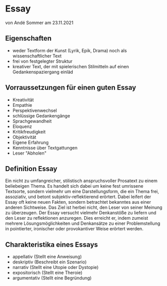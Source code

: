 # Essay

von Andé Sommer am 23.11.2021

## Eigenschaften
- weder Textform der Kunst (Lyrik, Epik, Drama) noch als wissenschaftlicher Text
- frei von festgelegter Struktur
- kreativer Text, der mit spielerischen Stilmitteln auf einen Gedankenspaziergang einläd

## Vorraussetzungen für einen guten Essay
- Kreativität
- Empathie
- Perspektivenwechsel
- schlüssige Gedankengänge
- Sprachgewandheit
- Eloquenz
- Kritikfreudigkeit
- Objektivität
- Eigene Erfahrung
- Kenntnisse über Textgattungen
- Leser "Abholen"

## Definition Essay
Ein nicht zu umfangreicher, stilistisch anspruchsvoller Prosatext zu einem beliebeigen Thema. Es handelt sich dabei um keine fest umrissene Textsorte, sondern vielmehr um eine Darstellungsform, die ein Thema frei, assoziativ, und betont subjektiv-reflektierend erörtert. Dabei leifert der Essay oft keine neuen Fakten, sondern betrachtet bekanntes aus einer anderen Sichtweise. Das Ziel ist herbei nicht, den Leser von seiner Meinung zu überzeugen. Der Essay versucht vielmehr Denkanstöße zu liefern und den Leser zu reflektionen anzuregen. Dies erreicht er, indem zumeist mehrere Lösungsmöglichkeiten und Denkansätze zu einer Problemstellung in pointierter, ironischer oder provokantiver Weise erörtert werden.

## Charakteristika eines Essays
- appellativ (Stellt eine Anweisung)
- deskriptiv (Beschreibt ein Szenario)
- narrativ (Stellt eine Utopie oder Dystopie)
- expositorisch (Stellt eine Theroie)
- argumentativ (Stellt eine Begründung)
